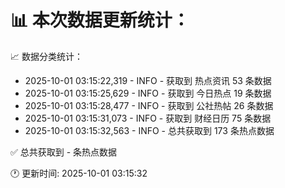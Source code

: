 📊 本次数据更新统计：
==========================

📈 数据分类统计：
- 2025-10-01 03:15:22,319 - INFO - 获取到 热点资讯 53 条数据
- 2025-10-01 03:15:25,629 - INFO - 获取到 今日热点 19 条数据
- 2025-10-01 03:15:28,477 - INFO - 获取到 公社热帖 26 条数据
- 2025-10-01 03:15:31,073 - INFO - 获取到 财经日历 75 条数据
- 2025-10-01 03:15:32,563 - INFO - 总共获取到 173 条热点数据

✅ 总共获取到 - 条热点数据

🕐 更新时间: 2025-10-01 03:15:32
